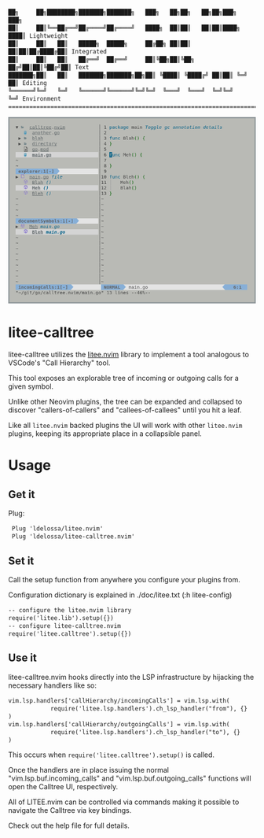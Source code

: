 ```
██╗     ██╗████████╗███████╗███████╗   ███╗   ██╗██╗   ██╗██╗███╗   ███╗
██║     ██║╚══██╔══╝██╔════╝██╔════╝   ████╗  ██║██║   ██║██║████╗ ████║ Lightweight
██║     ██║   ██║   █████╗  █████╗     ██╔██╗ ██║██║   ██║██║██╔████╔██║ Integrated
██║     ██║   ██║   ██╔══╝  ██╔══╝     ██║╚██╗██║╚██╗ ██╔╝██║██║╚██╔╝██║ Text
███████╗██║   ██║   ███████╗███████╗██╗██║ ╚████║ ╚████╔╝ ██║██║ ╚═╝ ██║ Editing
╚══════╝╚═╝   ╚═╝   ╚══════╝╚══════╝╚═╝╚═╝  ╚═══╝  ╚═══╝  ╚═╝╚═╝     ╚═╝ Environment
====================================================================================
```

![litee screenshot](./contrib/litee-screenshot.png)

# litee-calltree

litee-calltree utilizes the [litee.nvim](https://github.com/ldelossa/litee.nvim) library to implement a tool analogous to VSCode's
"Call Hierarchy" tool. 

This tool exposes an explorable tree of incoming or outgoing calls for a given symbol.

Unlike other Neovim plugins, the tree can be expanded and collapsed to discover "callers-of-callers" 
and "callees-of-callees" until you hit a leaf.

Like all `litee.nvim` backed plugins the UI will work with other `litee.nvim` plugins, 
keeping its appropriate place in a collapsible panel.

# Usage

## Get it

Plug:
```
 Plug 'ldelossa/litee.nvim'
 Plug 'ldelossa/litee-calltree.nvim'
```

## Set it

Call the setup function from anywhere you configure your plugins from.

Configuration dictionary is explained in ./doc/litee.txt (:h litee-config)

```
-- configure the litee.nvim library 
require('litee.lib').setup({})
-- configure litee-calltree.nvim
require('litee.calltree').setup({})
```

## Use it

litee-calltree.nvim hooks directly into the LSP infrastructure by hijacking the necessary
handlers like so:

    vim.lsp.handlers['callHierarchy/incomingCalls'] = vim.lsp.with(
                require('litee.lsp.handlers').ch_lsp_handler("from"), {}
    )
    vim.lsp.handlers['callHierarchy/outgoingCalls'] = vim.lsp.with(
                require('litee.lsp.handlers').ch_lsp_handler("to"), {}
    )

This occurs when `require('litee.calltree').setup()` is called.

Once the handlers are in place issuing the normal "vim.lsp.buf.incoming_calls" 
and "vim.lsp.buf.outgoing_calls" functions will open the Calltree UI, respectively.

All of LITEE.nvim can be controlled via commands making it possible to navigate
the Calltree via key bindings. 

Check out the help file for full details.
